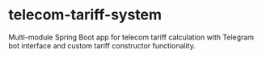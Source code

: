# telecom-tariff-system
Multi-module Spring Boot app for telecom tariff calculation with Telegram bot interface and custom tariff constructor functionality.
